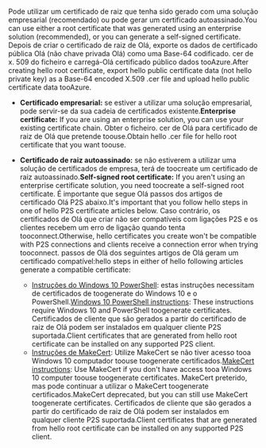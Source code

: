 <span data-ttu-id="88f15-101">Pode utilizar um certificado de raiz que tenha sido gerado com uma solução empresarial (recomendado) ou pode gerar um certificado autoassinado.</span><span class="sxs-lookup"><span data-stu-id="88f15-101">You can use either a root certificate that was generated using an enterprise solution (recommended), or you can generate a self-signed certificate.</span></span> <span data-ttu-id="88f15-102">Depois de criar o certificado de raiz de Olá, exporte os dados de certificado pública Olá (não chave privada Olá) como uma Base-64 codificado. cer de x. 509 do ficheiro e carregá-Olá certificado público dados tooAzure.</span><span class="sxs-lookup"><span data-stu-id="88f15-102">After creating hello root certificate, export hello public certificate data (not hello private key) as a Base-64 encoded X.509 .cer file and upload hello public certificate data tooAzure.</span></span>

* <span data-ttu-id="88f15-103">**Certificado empresarial:** se estiver a utilizar uma solução empresarial, pode servir-se da sua cadeia de certificados existente.</span><span class="sxs-lookup"><span data-stu-id="88f15-103">**Enterprise certificate:** If you are using an enterprise solution, you can use your existing certificate chain.</span></span> <span data-ttu-id="88f15-104">Obter o ficheiro. cer de Olá para certificado de raiz de Olá que pretende toouse.</span><span class="sxs-lookup"><span data-stu-id="88f15-104">Obtain hello .cer file for hello root certificate that you want toouse.</span></span>
* <span data-ttu-id="88f15-105">**Certificado de raiz autoassinado:** se não estiverem a utilizar uma solução de certificados de empresa, terá de toocreate um certificado de raiz autoassinado.</span><span class="sxs-lookup"><span data-stu-id="88f15-105">**Self-signed root certificate:** If you aren't using an enterprise certificate solution, you need toocreate a self-signed root certificate.</span></span> <span data-ttu-id="88f15-106">É importante que segue Olá passos dos artigos de certificado Olá P2S abaixo.</span><span class="sxs-lookup"><span data-stu-id="88f15-106">It's important that you follow hello steps in one of hello P2S certificate articles below.</span></span> <span data-ttu-id="88f15-107">Caso contrário, os certificados de Olá que criar não ser compatíveis com ligações P2S e os clientes recebem um erro de ligação quando tenta tooconnect.</span><span class="sxs-lookup"><span data-stu-id="88f15-107">Otherwise, hello certificates you create won't be compatible with P2S connections and clients receive a connection error when trying tooconnect.</span></span> <span data-ttu-id="88f15-108">passos de Olá dos seguintes artigos de Olá geram um certificado compatível:</span><span class="sxs-lookup"><span data-stu-id="88f15-108">hello steps in either of hello following articles generate a compatible certificate:</span></span>

  * <span data-ttu-id="88f15-109">[Instruções do Windows 10 PowerShell](../articles/vpn-gateway/vpn-gateway-certificates-point-to-site.md): estas instruções necessitam de certificados de toogenerate do Windows 10 e o PowerShell.</span><span class="sxs-lookup"><span data-stu-id="88f15-109">[Windows 10 PowerShell instructions](../articles/vpn-gateway/vpn-gateway-certificates-point-to-site.md): These instructions require Windows 10 and PowerShell toogenerate certificates.</span></span> <span data-ttu-id="88f15-110">Certificados de cliente que são gerados a partir do certificado de raiz de Olá podem ser instalados em qualquer cliente P2S suportada.</span><span class="sxs-lookup"><span data-stu-id="88f15-110">Client certificates that are generated from hello root certificate can be installed on any supported P2S client.</span></span>
  * <span data-ttu-id="88f15-111">[Instruções de MakeCert](../articles/vpn-gateway/vpn-gateway-certificates-point-to-site-makecert.md): Utilize MakeCert se não tiver acesso tooa Windows 10 computador toouse toogenerate certificados.</span><span class="sxs-lookup"><span data-stu-id="88f15-111">[MakeCert instructions](../articles/vpn-gateway/vpn-gateway-certificates-point-to-site-makecert.md):  Use MakeCert if you don't have access tooa Windows 10 computer toouse toogenerate certificates.</span></span> <span data-ttu-id="88f15-112">MakeCert preterido, mas pode continuar a utilizar o MakeCert toogenerate certificados.</span><span class="sxs-lookup"><span data-stu-id="88f15-112">MakeCert deprecated, but you can still use MakeCert toogenerate certificates.</span></span> <span data-ttu-id="88f15-113">Certificados de cliente que são gerados a partir do certificado de raiz de Olá podem ser instalados em qualquer cliente P2S suportada.</span><span class="sxs-lookup"><span data-stu-id="88f15-113">Client certificates that are generated from hello root certificate can be installed on any supported P2S client.</span></span>
